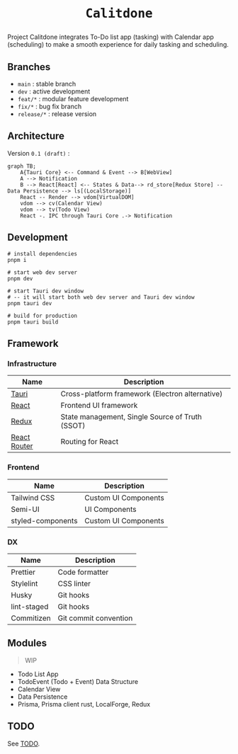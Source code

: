 <h1>
  <p align="center">
    <samp>
      Calitdone
    </samp>
  </p>
</h1>

Project Calitdone integrates To-Do list app (tasking) with Calendar app (scheduling) to make a smooth experience for
daily tasking and scheduling.

## Branches

- `main` : stable branch
- `dev` : active development
- `feat/*` : modular feature development
- `fix/*` : bug fix branch
- `release/*` : release version

## Architecture

Version `0.1 (draft)` :

```mermaid
graph TB;
    A{Tauri Core} <-- Command & Event --> B[WebView]
    A --> Notification
    B --> React[React] <-- States & Data--> rd_store[Redux Store] -- Data Persistence --> ls[(LocalStorage)]
    React -- Render --> vdom[VirtualDOM]
    vdom --> cv(Calendar View)
    vdom --> tv(Todo View)
    React -. IPC through Tauri Core .-> Notification

```

## Development

```shell
# install dependencies
pnpm i

# start web dev server
pnpm dev

# start Tauri dev window
# -- it will start both web dev server and Tauri dev window
pnpm tauri dev

# build for production
pnpm tauri build
```

## Framework

### Infrastructure

| Name                                    | Description                                     |
|-----------------------------------------|-------------------------------------------------|
| [Tauri](https://tauri.app/)             | Cross-platform framework (Electron alternative) |
| [React](https://reactjs.org)            | Frontend UI framework                           |
| [Redux](https://redux.js.org)           | State management, Single Source of Truth (SSOT) |
| [React Router](https://reactrouter.com) | Routing for React                               |

### Frontend

| Name              | Description          |
|-------------------|----------------------|
| Tailwind CSS      | Custom UI Components |
| Semi-UI           | UI Components        |
| styled-components | Custom UI Components |

### DX

| Name        | Description           |
|-------------|-----------------------|
| Prettier    | Code formatter        |
| Stylelint   | CSS linter            |
| Husky       | Git hooks             |
| lint-staged | Git hooks             |
| Commitizen  | Git commit convention |

## Modules

> WIP

- Todo List App
- TodoEvent (Todo + Event) Data Structure
- Calendar View
- Data Persistence
- Prisma, Prisma client rust, LocalForge, Redux

## TODO

See [TODO](./TODO.md).
